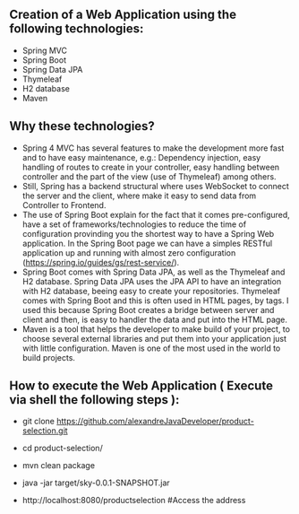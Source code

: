 
## Creation of a Web Application using the following technologies:
- Spring MVC
- Spring Boot
- Spring Data JPA
- Thymeleaf
- H2 database
- Maven

## Why these technologies?

- Spring 4 MVC has several features to make the development more fast and to have easy maintenance, e.g.: Dependency injection, easy handling of routes to
create in your controller, easy handling between controller and the part of the view (use of Thymeleaf) among others.
- Still, Spring has a backend structural where uses WebSocket to connect the server and the client, where make it easy to send data from Controller to Frontend.
- The use of Spring Boot explain for the fact that it comes pre-configured, have a set of frameworks/technologies to reduce the time of configuration
provinding you the shortest way to have a Spring Web application. In the Spring Boot page we can have a simples RESTful application up and running
with almost zero configuration (https://spring.io/guides/gs/rest-service/).
- Spring Boot comes with Spring Data JPA, as well as the Thymeleaf and H2 database. Spring Data JPA uses the JPA API to have an integration with H2 database, beeing easy to create your repositories. Thymeleaf comes with Spring Boot and this is often used in HTML pages, by tags. I used this because Spring Boot creates
a bridge between server and client and then, is easy to handler the data and put into the HTML page.
- Maven is a tool that helps the developer to make build of your project, to choose several external libraries and put them into your application just with 
little configuration. Maven is one of the most used in the world to build projects.


## How to execute the Web Application ( Execute via shell the following steps ):
-   git clone https://github.com/alexandreJavaDeveloper/product-selection.git
-   cd product-selection/
-   mvn clean package
-   java -jar target/sky-0.0.1-SNAPSHOT.jar

-   http://localhost:8080/productselection  #Access the address